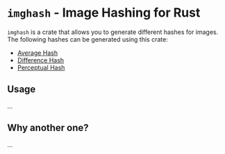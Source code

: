 # `imghash` - Image Hashing for Rust

`imghash` is a crate that allows you to generate different hashes for images. The following hashes can be
generated using this crate:

* [Average Hash](./docs/average.md)
* [Difference Hash](./docs/difference.md)
* [Perceptual Hash](./docs/perceptual.md)

## Usage

...


## Why another one?

...
